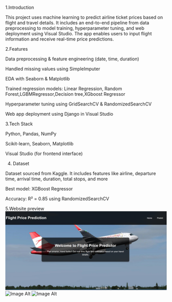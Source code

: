 1.Introduction

This project uses machine learning to predict airline ticket prices based on flight and travel details. It includes an end-to-end pipeline from data preprocessing to model training, hyperparameter tuning, and web deployment using Visual Studio. The app enables users to input flight information and receive real-time price predictions.

2.Features

Data preprocessing & feature engineering (date, time, duration)

Handled missing values using SimpleImputer

EDA with Seaborn & Matplotlib

Trained regression models: Linear Regression, Random Forest,LGBMRegressor,Decision tree,XGboost Regressor

Hyperparameter tuning using GridSearchCV & RandomizedSearchCV

Web app deployment using Django in Visual Studio

3.Tech Stack

Python, Pandas, NumPy

Scikit-learn, Seaborn, Matplotlib

Visual Studio (for frontend interface)

4. Dataset
   
Dataset sourced from Kaggle. It includes features like airline, departure time, arrival time, duration, total stops, and more

 Best model: XGBoost Regressor

 Accuracy: R² = 0.85 using RandomizedSearchCV

5.Website preview
 ![Image Alt](https://github.com/karu012/airline_fare_prediction/blob/212e4a94722bdc585ab58734f7f22195f80b6198/Screenshot%202025-04-21%20201545.png)
![Image Alt]()
![Image Alt]()
